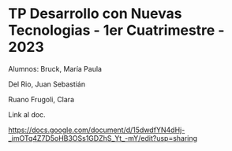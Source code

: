 # TP Desarrollo con Nuevas Tecnologias - 1er Cuatrimestre - 2023

Alumnos: 
Bruck, María Paula

Del Rio, Juan Sebastián

Ruano Frugoli, Clara


Link al doc.

https://docs.google.com/document/d/15dwdfYN4dHj-_imOTq4Z7D5oHB3OSs1GDZhS_Yt_-mY/edit?usp=sharing
